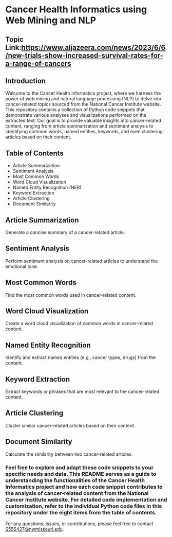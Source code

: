 # Cancer Health Informatics using Web Mining and NLP

## Topic Link:https://www.aljazeera.com/news/2023/6/6/new-trials-show-increased-survival-rates-for-a-range-of-cancers

## Introduction

Welcome to the Cancer Health Informatics project, where we harness the power of web mining and natural language processing (NLP) to delve into cancer-related topics sourced from the National Cancer Institute website. This repository contains a collection of Python code snippets that demonstrate various analyses and visualizations performed on the extracted text. Our goal is to provide valuable insights into cancer-related content, ranging from article summarization and sentiment analysis to identifying common words, named entities, keywords, and even clustering articles based on their content.


## Table of Contents

- Article Summarization
- Sentiment Analysis
- Most Common Words
- Word Cloud Visualization
- Named Entity Recognition (NER)
- Keyword Extraction
- Article Clustering
- Document Similarity

## Article Summarization
Generate a concise summary of a cancer-related article.

## Sentiment Analysis
Perform sentiment analysis on cancer-related articles to understand the emotional tone.

## Most Common Words
Find the most common words used in cancer-related content.

## Word Cloud Visualization
Create a word cloud visualization of common words in cancer-related content.

## Named Entity Recognition
Identify and extract named entities (e.g., cancer types, drugs) from the content.

## Keyword Extraction
Extract keywords or phrases that are most relevant to the cancer-related content.

## Article Clustering
Cluster similar cancer-related articles based on their content.

## Document Similarity
Calculate the similarity between two cancer-related articles.


### Feel free to explore and adapt these code snippets to your specific needs and data. This README serves as a guide to understanding the functionalities of the Cancer Health Informatics project and how each code snippet contributes to the analysis of cancer-related content from the National Cancer Institute website. For detailed code implementation and customization, refer to the individual Python code files in this repository under the eight items from the table of contents.

For any questions, issues, or contributions, please feel free to contact S556427@nwmissouri.edu.
